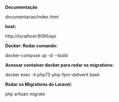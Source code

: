 <b>Documentação</b>

documentacao/index.html

<b>host: </b>

http://localhost:8090/api


<b>Docker:
Rodar comando:</b>

docker-compose up -d --build

<b>Acessar container docker para rodar os migrations:</b>

docker exec -it php73-php-fpm-deliverit bash

<b>Rodar os Migrations do Laravel:</b>

php artisan migrate



